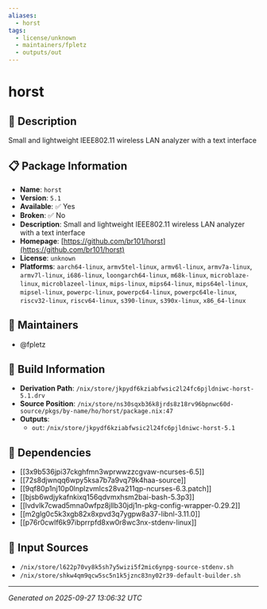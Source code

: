 ```yaml
---
aliases:
  - horst
tags:
  - license/unknown
  - maintainers/fpletz
  - outputs/out
---
```


# horst

## 📝 Description

Small and lightweight IEEE802.11 wireless LAN analyzer with a text interface

## 📋 Package Information

- **Name**: `horst`
- **Version**: `5.1`
- **Available**: ✅ Yes
- **Broken**: ✅ No
- **Description**: Small and lightweight IEEE802.11 wireless LAN analyzer with a text interface
- **Homepage**: [https://github.com/br101/horst](https://github.com/br101/horst)
- **License**: `unknown`
- **Platforms**: `aarch64-linux`, `armv5tel-linux`, `armv6l-linux`, `armv7a-linux`, `armv7l-linux`, `i686-linux`, `loongarch64-linux`, `m68k-linux`, `microblaze-linux`, `microblazeel-linux`, `mips-linux`, `mips64-linux`, `mips64el-linux`, `mipsel-linux`, `powerpc-linux`, `powerpc64-linux`, `powerpc64le-linux`, `riscv32-linux`, `riscv64-linux`, `s390-linux`, `s390x-linux`, `x86_64-linux`
## 👥 Maintainers

- @fpletz


## 🔧 Build Information

- **Derivation Path**: `/nix/store/jkpydf6kziabfwsic2l24fc6pjldniwc-horst-5.1.drv`
- **Source Position**: `/nix/store/ns30sqxb36k8jrds8z18rv96bpnwc60d-source/pkgs/by-name/ho/horst/package.nix:47`
- **Outputs**:
  - `out`:  `/nix/store/jkpydf6kziabfwsic2l24fc6pjldniwc-horst-5.1`

## 🔗 Dependencies

- [[3x9b536jpi37ckghfmn3wprwwzzcgvaw-ncurses-6.5]]
- [[72s8djwnqq6wpy5ksa7b7a9vq79k4haa-source]]
- [[9qf80p1nj10p0lnplzvmlcs28va211qp-ncurses-6.3.patch]]
- [[bjsb6wdjykafnkixq156qdvmxhsm2bai-bash-5.3p3]]
- [[lvdvlk7cwad5mna0wfpz8jllb30jdj1n-pkg-config-wrapper-0.29.2]]
- [[m2glg0c5k3xgb82x8xpvd3q7ygpw8a37-libnl-3.11.0]]
- [[p76r0cwlf6k97ibprrpfd8xw0r8wc3nx-stdenv-linux]]

## 📁 Input Sources

- `/nix/store/l622p70vy8k5sh7y5wizi5f2mic6ynpg-source-stdenv.sh`
- `/nix/store/shkw4qm9qcw5sc5n1k5jznc83ny02r39-default-builder.sh`

---
*Generated on 2025-09-27 13:06:32 UTC*

